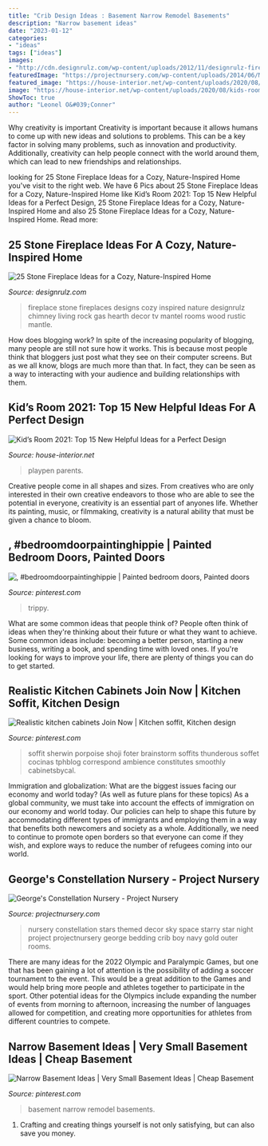 ```yaml
---
title: "Crib Design Ideas : Basement Narrow Remodel Basements"
description: "Narrow basement ideas"
date: "2023-01-12"
categories:
- "ideas"
tags: ["ideas"]
images:
- "http://cdn.designrulz.com/wp-content/uploads/2012/11/designrulz-fireplaces-14.jpg"
featuredImage: "https://projectnursery.com/wp-content/uploads/2014/06/Morris-Family-0014-682x1024.jpg"
featured_image: "https://house-interior.net/wp-content/uploads/2020/08/kids-room-2021-1-1.jpg"
image: "https://house-interior.net/wp-content/uploads/2020/08/kids-room-2021-1-1.jpg"
ShowToc: true
author: "Leonel O&#039;Conner"
---
```



Why creativity is important
Creativity is important because it allows humans to come up with new ideas and solutions to problems. This can be a key factor in solving many problems, such as innovation and productivity. Additionally, creativity can help people connect with the world around them, which can lead to new friendships and relationships.

	

		
looking for 25 Stone Fireplace Ideas for a Cozy, Nature-Inspired Home you've visit to the right web. We have 6 Pics about 25 Stone Fireplace Ideas for a Cozy, Nature-Inspired Home like Kid’s Room 2021: Top 15 New Helpful Ideas for a Perfect Design, 25 Stone Fireplace Ideas for a Cozy, Nature-Inspired Home and also 25 Stone Fireplace Ideas for a Cozy, Nature-Inspired Home. Read more:
		
    
## 25 Stone Fireplace Ideas For A Cozy, Nature-Inspired Home

<img loading=lazy src="http://cdn.designrulz.com/wp-content/uploads/2012/11/designrulz-fireplaces-14.jpg" onerror="this.onerror=null;this.src='https://tse2.mm.bing.net/th?id=OIP.Z-RmIl5EW2a_Y1RF_zMaSgHaLF&amp;pid=15.1';" alt="25 Stone Fireplace Ideas for a Cozy, Nature-Inspired Home">

_Source: designrulz.com_

>fireplace stone fireplaces designs cozy inspired nature designrulz chimney living rock gas hearth decor tv mantel rooms wood rustic mantle. 

	

How does blogging work?
In spite of the increasing popularity of blogging, many people are still not sure how it works. This is because most people think that bloggers just post what they see on their computer screens. But as we all know, blogs are much more than that. In fact, they can be seen as a way to interacting with your audience and building relationships with them.

    
## Kid’s Room 2021: Top 15 New Helpful Ideas For A Perfect Design

<img loading=lazy src="https://house-interior.net/wp-content/uploads/2020/08/kids-room-2021-1-1.jpg" onerror="this.onerror=null;this.src='https://tse3.mm.bing.net/th?id=OIP.PZelKWq1sV3RnJfqRL514gHaE-&amp;pid=15.1';" alt="Kid’s Room 2021: Top 15 New Helpful Ideas for a Perfect Design">

_Source: house-interior.net_

>playpen parents. 

	

Creative people come in all shapes and sizes. From creatives who are only interested in their own creative endeavors to those who are able to see the potential in everyone, creativity is an essential part of anyones life. Whether its painting, music, or filmmaking, creativity is a natural ability that must be given a chance to bloom.

    
## , #bedroomdoorpaintinghippie | Painted Bedroom Doors, Painted Doors

<img loading=lazy src="https://i.pinimg.com/736x/4a/1a/2b/4a1a2b4189c04fccfd777b818c883d35.jpg" onerror="this.onerror=null;this.src='https://tse2.mm.bing.net/th?id=OIP.NhaLdLpXIgHEZvkZf_zdlQHaJ3&amp;pid=15.1';" alt=", #bedroomdoorpaintinghippie | Painted bedroom doors, Painted doors">

_Source: pinterest.com_

>trippy. 

	

What are some common ideas that people think of?
People often think of ideas when they're thinking about their future or what they want to achieve. Some common ideas include: becoming a better person, starting a new business, writing a book, and spending time with loved ones. If you're looking for ways to improve your life, there are plenty of things you can do to get started.

    
## Realistic Kitchen Cabinets Join Now | Kitchen Soffit, Kitchen Design

<img loading=lazy src="https://i.pinimg.com/736x/35/5b/a5/355ba57b0f4eb9c8b9a9aa63e3c723d5.jpg" onerror="this.onerror=null;this.src='https://tse2.mm.bing.net/th?id=OIP.h7fGogI38H8jfTxyk-h52QHaJ3&amp;pid=15.1';" alt="Realistic kitchen cabinets Join Now | Kitchen soffit, Kitchen design">

_Source: pinterest.com_

>soffit sherwin porpoise shoji foter brainstorm soffits thunderous soffet cocinas tphblog correspond ambience constitutes smoothly cabinetsbycal. 

	

Immigration and globalization: What are the biggest issues facing our economy and world today? (As well as future plans for these topics)
As a global community, we must take into account the effects of immigration on our economy and world today. Our policies can help to shape this future by accommodating different types of immigrants and employing them in a way that benefits both newcomers and society as a whole. Additionally, we need to continue to promote open borders so that everyone can come if they wish, and explore ways to reduce the number of refugees coming into our world.

    
## George&#039;s Constellation Nursery - Project Nursery

<img loading=lazy src="https://projectnursery.com/wp-content/uploads/2014/06/Morris-Family-0014-682x1024.jpg" onerror="this.onerror=null;this.src='https://tse4.mm.bing.net/th?id=OIP.BneMOSLft0HvPfoWh8HxzQHaLH&amp;pid=15.1';" alt="George&#039;s Constellation Nursery - Project Nursery">

_Source: projectnursery.com_

>nursery constellation stars themed decor sky space starry star night project projectnursery george bedding crib boy navy gold outer rooms. 

	

There are many ideas for the 2022 Olympic and Paralympic Games, but one that has been gaining a lot of attention is the possibility of adding a soccer tournament to the event. This would be a great addition to the Games and would help bring more people and athletes together to participate in the sport. Other potential ideas for the Olympics include expanding the number of events from morning to afternoon, increasing the number of languages allowed for competition, and creating more opportunities for athletes from different countries to compete.

    
## Narrow Basement Ideas | Very Small Basement Ideas | Cheap Basement

<img loading=lazy src="https://i.pinimg.com/736x/4a/00/17/4a0017e1ade28c43a7d59f8d1696d7ef.jpg" onerror="this.onerror=null;this.src='https://tse4.mm.bing.net/th?id=OIP.I8HEdSExoDssZZ3yPvUWngHaLH&amp;pid=15.1';" alt="Narrow Basement Ideas | Very Small Basement Ideas | Cheap Basement">

_Source: pinterest.com_

>basement narrow remodel basements. 

	

1. Crafting and creating things yourself is not only satisfying, but can also save you money.

